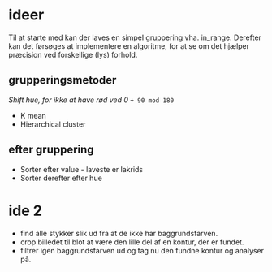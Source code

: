 # ideer
Til at starte med kan der laves en simpel gruppering vha. in_range.
Derefter kan det førsøges at implementere en algoritme, for at se om det hjælper præcision ved forskellige (lys) forhold.

## grupperingsmetoder
*Shift hue, for ikke at have rød ved 0* `+ 90 mod 180`
- K mean
- Hierarchical cluster

## efter gruppering
- Sorter efter value - laveste er lakrids
- Sorter derefter efter hue




# ide 2
- find alle stykker slik ud fra at de ikke har baggrundsfarven.
- crop billedet til blot at være den lille del af en kontur, der er fundet.
- filtrer igen baggrundsfarven ud og tag nu den fundne kontur og analyser på.
